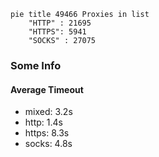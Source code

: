 
```mermaid
pie title 49466 Proxies in list
    "HTTP" : 21695
    "HTTPS": 5941
    "SOCKS" : 27075
```

### Some Info
#### Average Timeout

- mixed: 3.2s
- http: 1.4s
- https: 8.3s
- socks: 4.8s